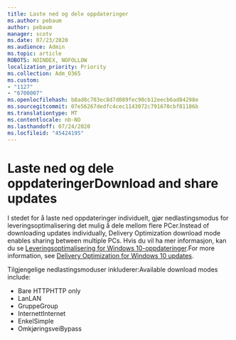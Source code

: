 ```yaml
---
title: Laste ned og dele oppdateringer
ms.author: pebaum
author: pebaum
manager: scotv
ms.date: 07/23/2020
ms.audience: Admin
ms.topic: article
ROBOTS: NOINDEX, NOFOLLOW
localization_priority: Priority
ms.collection: Adm_O365
ms.custom:
- "1127"
- "6700007"
ms.openlocfilehash: b8ad8c703ec8d7d089fec90cb12eecb6ad84298e
ms.sourcegitcommit: 07e56267dedfc4cec1143072c791670cbf81186b
ms.translationtype: MT
ms.contentlocale: nb-NO
ms.lasthandoff: 07/24/2020
ms.locfileid: "45424195"
---
```

# <a name="download-and-share-updates"></a><span data-ttu-id="767ba-102">Laste ned og dele oppdateringer</span><span class="sxs-lookup"><span data-stu-id="767ba-102">Download and share updates</span></span>

<span data-ttu-id="767ba-103">I stedet for å laste ned oppdateringer individuelt, gjør nedlastingsmodus for leveringsoptimalisering det mulig å dele mellom flere PCer.</span><span class="sxs-lookup"><span data-stu-id="767ba-103">Instead of downloading updates individually, Delivery Optimization download mode enables sharing between multiple PCs.</span></span> <span data-ttu-id="767ba-104">Hvis du vil ha mer informasjon, kan du se [Leveringsoptimalisering for Windows 10-oppdateringer](https://docs.microsoft.com/windows/deployment/update/waas-delivery-optimization).</span><span class="sxs-lookup"><span data-stu-id="767ba-104">For more information, see [Delivery Optimization for Windows 10 updates](https://docs.microsoft.com/windows/deployment/update/waas-delivery-optimization).</span></span>  

<span data-ttu-id="767ba-105">Tilgjengelige nedlastingsmoduser inkluderer:</span><span class="sxs-lookup"><span data-stu-id="767ba-105">Available download modes include:</span></span>  
- <span data-ttu-id="767ba-106">Bare HTTP</span><span class="sxs-lookup"><span data-stu-id="767ba-106">HTTP only</span></span>  
- <span data-ttu-id="767ba-107">Lan</span><span class="sxs-lookup"><span data-stu-id="767ba-107">LAN</span></span>  
- <span data-ttu-id="767ba-108">Gruppe</span><span class="sxs-lookup"><span data-stu-id="767ba-108">Group</span></span>  
- <span data-ttu-id="767ba-109">Internett</span><span class="sxs-lookup"><span data-stu-id="767ba-109">Internet</span></span>  
- <span data-ttu-id="767ba-110">Enkel</span><span class="sxs-lookup"><span data-stu-id="767ba-110">Simple</span></span>  
- <span data-ttu-id="767ba-111">Omkjøringsvei</span><span class="sxs-lookup"><span data-stu-id="767ba-111">Bypass</span></span>